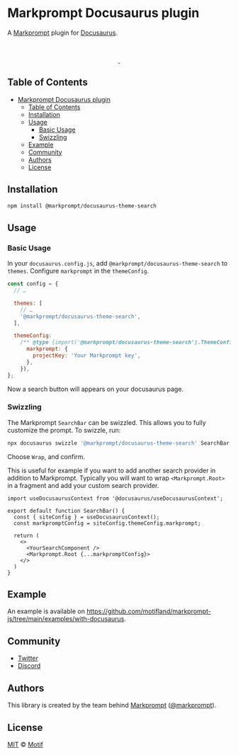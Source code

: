 # Markprompt Docusaurus plugin

A [Markprompt](https://markprompt.com) plugin for [Docusaurus](https://docusaurus.io).

<br />
<p align="center">
  <a aria-label="NPM version" href="https://www.npmjs.com/package/@markprompt/docusaurus-theme-search">
    <img alt="" src="https://badgen.net/npm/v/@markprompt/docusaurus-theme-search">
  </a>
  <a aria-label="License" href="https://github.com/motifland/markprompt-js/blob/main/packages/docusaurus-theme-search/LICENSE">
    <img alt="" src="https://badgen.net/npm/license/@markprompt/docusaurus-theme-search">
  </a>
</p>

## Table of Contents

- [Markprompt Docusaurus plugin](#markprompt-docusaurus-plugin)
  - [Table of Contents](#table-of-contents)
  - [Installation](#installation)
  - [Usage](#usage)
    - [Basic Usage](#basic-usage)
    - [Swizzling](#swizzling)
  - [Example](#example)
  - [Community](#community)
  - [Authors](#authors)
  - [License](#license)

## Installation

```sh
npm install @markprompt/docusaurus-theme-search
```

## Usage

### Basic Usage

In your `docusaurus.config.js`, add `@markprompt/docusaurus-theme-search` to `themes`. Configure `markprompt` in the `themeConfig`.

```js
const config = {
  // …

  themes: [
    // …
    '@markprompt/docusaurus-theme-search',
  ],

  themeConfig:
    /** @type {import('@markprompt/docusaurus-theme-search').ThemeConfig} */ ({
      markprompt: {
        projectKey: 'Your Markprompt key',
      },
    }),
};
```

Now a search button will appears on your docusaurus page.

### Swizzling

The Markprompt `SearchBar` can be swizzled. This allows you to fully customize the prompt. To swizzle, run:

```js
npx docusaurus swizzle '@markprompt/docusaurus-theme-search' SearchBar --typescript
```

Choose `Wrap`, and confirm.

This is useful for example if you want to add another search provider in addition to Markprompt. Typically you will want to wrap `<Markprompt.Root>` in a fragment and add your custom search provider.

```tsx
import useDocusaurusContext from '@docusaurus/useDocusaurusContext';

export default function SearchBar() {
  const { siteConfig } = useDocusaurusContext();
  const markpromptConfig = siteConfig.themeConfig.markprompt;

  return (
    <>
      <YourSearchComponent />
      <Markprompt.Root {...markpromptConfig}>
    </>
  )
}
```

## Example

An example is available on <https://github.com/motifland/markprompt-js/tree/main/examples/with-docusaurus>.

## Community

- [Twitter](https://twitter.com/markprompt)
- [Discord](https://discord.gg/MBMh4apz6X)

## Authors

This library is created by the team behind [Markprompt](https://markprompt.com)
([@markprompt](https://twitter.com/markprompt)).

## License

[MIT](./LICENSE) © [Motif](https://motif.land)
